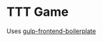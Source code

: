 TTT Game
=========================

Uses [gulp-frontend-boilerplate](https://github.com/dmnsgn/gulp-frontend-boilerplate)
